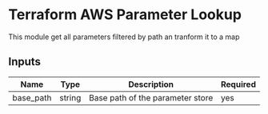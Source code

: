 # Terraform AWS Parameter Lookup

This module get all parameters filtered by path an tranform it to a map

## Inputs

| Name      | Type   | Description                      | Required |
| --------- | ------ | -------------------------------- | -------- |
| base_path | string | Base path of the parameter store | yes      |
